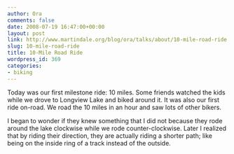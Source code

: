 ```yaml
---
author: Ora
comments: false
date: 2008-07-19 16:47:00+00:00
layout: post
link: http://www.martindale.org/blog/ora/talks/about/10-mile-road-ride
slug: 10-mile-road-ride
title: 10-Mile Road Ride
wordpress_id: 369
categories:
- biking
---
```


Today was our first milestone ride: 10 miles. Some friends watched the kids while we drove to Longview Lake and biked around it. It was also our first ride on-road. We road the 10 miles in an hour and saw lots of other bikers.  
  
I began to wonder if they knew something that I did not because they rode around the lake clockwise while we rode counter-clockwise. Later I realized that by riding their direction, they are actually riding a shorter path; like being on the inside ring of a track instead of the outside.
